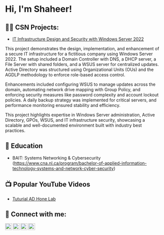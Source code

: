 <h1>Hi, I'm Shaheer! </h1>

<h2>👨‍💻 CSN Projects:</h2>


  - [IT Infrastructure Design and Security with Windows Server 2022](https://1drv.ms/w/c/b9a1e3cee0663589/EVBEMTyeTJNMqPmqRkygbLsBxQjMy_HEBqw5PZRlPoWvuw?e=aJTWY5) 

This project demonstrates the design, implementation, and enhancement of a secure IT infrastructure for a fictitious company using Windows Server 2022. The setup included a Domain Controller with DNS, a DHCP server, a File Server with shared folders, and a WSUS server for centralized updates. Active Directory was structured using Organizational Units (OUs) and the AGDLP methodology to enforce role-based access control.

Enhancements included configuring WSUS to manage updates across the domain, automating network drive mapping with Group Policy, and enforcing security measures like password complexity and account lockout policies. A daily backup strategy was implemented for critical servers, and performance monitoring ensured stability and efficiency.

This project highlights expertise in Windows Server administration, Active Directory, GPOs, WSUS, and IT infrastructure security, showcasing a scalable and well-documented environment built with industry best practices.



<h2> 📜 Education </h2>

- BAIT: Systems Networking & Cybersecurity (https://www.cna.nl.ca/program/bachelor-of-applied-information-technology-systems-and-network-cyber-security)
      

<h2>📺 Popular YouTube Videos</h2>

- [Tuturial AD Hone Lab](https://www.youtube.com/watch?v=a83ASGn_V_s)

<h2> 🤳 Connect with me:</h2>

[<img align="left" alt="JoshMadakor | YouTube" width="22px" src="https://cdn.jsdelivr.net/npm/simple-icons@v3/icons/youtube.svg" />][youtube]
[<img align="left" alt="JoshMadakor | Twitter" width="22px" src="https://cdn.jsdelivr.net/npm/simple-icons@v3/icons/twitter.svg" />][twitter]
[<img align="left" alt="JoshMadakor | LinkedIn" width="22px" src="https://cdn.jsdelivr.net/npm/simple-icons@v3/icons/linkedin.svg" />][linkedin]
[<img align="left" alt="JoshMadakor | Instagram" width="22px" src="https://cdn.jsdelivr.net/npm/simple-icons@v3/icons/instagram.svg" />][instagram]

[twitter]: https://twitter.com/joshmadakor
[youtube]: https://www.youtube.com/c/joshmadakor
[instagram]: https://www.instagram.com/joshmadakor/
[linkedin]: https://linkedin.com/in/joshmadakor

<!--
**joshmadakor1/joshmadakor1** is a ✨ _special_ ✨ repository because its `README.md` (this file) appears on your GitHub profile.

Here are some ideas to get you started:

- 🔭 I’m currently working on ...
- 🌱 I’m currently learning ...
- 👯 I’m looking to collaborate on ...
- 🤔 I’m looking for help with ...
- 💬 Ask me about ...
- 📫 How to reach me: ...
- 😄 Pronouns: ...
- ⚡ Fun fact: ...
-->
